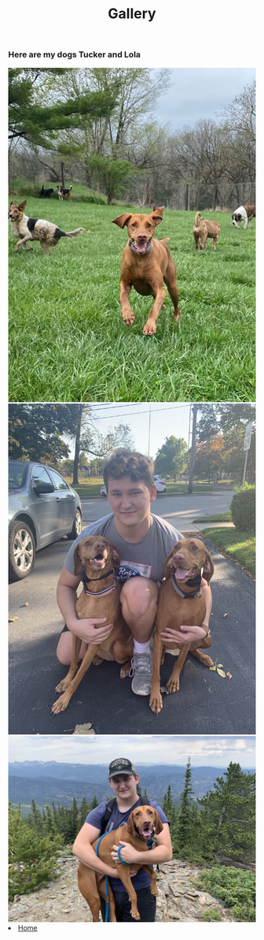 <!DOCTYPE html>
<html>
    
<body>
    <header>
        <h1>Gallery</h1>
    </header>
    <main>
        <section>
            <h3>Here are my dogs Tucker and Lola</h3>
        </section>
        <section> 
            <img src="https://github.com/quinnreller55/IT1000_Midterm/blob/main/Pics/tub.JPG">
            <img src="https://github.com/quinnreller55/IT1000_Midterm/blob/main/Pics/tubby%2Bbear.JPG">
            <img src="https://github.com/quinnreller55/IT1000_Midterm/blob/main/Pics/tubbymountain.JPG">
        </section>
        <section>
        <li>  
            <a href="README.md">Home</a>
        </li>
        </section>
    </main>
</body>
</html>